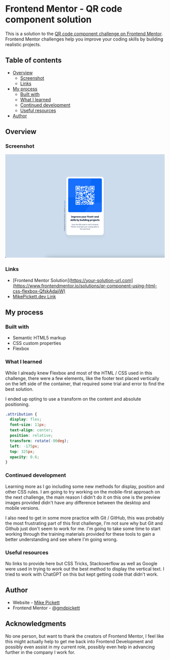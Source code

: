 # Frontend Mentor - QR code component solution

This is a solution to the [QR code component challenge on Frontend Mentor](https://www.frontendmentor.io/challenges/qr-code-component-iux_sIO_H). Frontend Mentor challenges help you improve your coding skills by building realistic projects. 

## Table of contents

- [Overview](#overview)
  - [Screenshot](#screenshot)
  - [Links](#links)
- [My process](#my-process)
  - [Built with](#built-with)
  - [What I learned](#what-i-learned)
  - [Continued development](#continued-development)
  - [Useful resources](#useful-resources)
- [Author](#author)

## Overview

### Screenshot

![](./qr-code-component-final/images/screenshot.png)

### Links

- [Frontend Mentor Solution](https://your-solution-url.com](https://www.frontendmentor.io/solutions/qr-component-using-html-css-flexbox-QfskAdajiW)
- [MikePickett.dev Link](https://mikepickett.dev/fem-qrcode-component/)

## My process

### Built with

- Semantic HTML5 markup
- CSS custom properties
- Flexbox

### What I learned

While I already knew Flexbox and most of the HTML / CSS used in this challenge, there were a few elements, like the footer text placed vertically on the left side of the container, that required some trial and error to find the best solution. 

I ended up opting to use a transform on the content and absolute positioning. 

```css
.attribution {
  display: flex;
  font-size: 11px;
  text-align: center;
  position: relative;
  transform: rotate(-90deg);
  left: -175px;
  top: 325px;
  opacity: 0.6;
}
```

### Continued development

Learning more as I go including some new methods for display, position and other CSS rules. I am going to try working on the mobile-first approach on the next challenge, the main reason I didn't do it on this one is the preview images provided didn't have any difference between the desktop and mobile versions. 

I also need to get in some more practice with Git / GitHub, this was probably the most frustrating part of this first challenge, I'm not sure why but Git and Github just don't seem to work for me. I'm going to take some time to start working through the training materials provided for these tools to gain a better understanding and see where I'm going wrong. 

### Useful resources

No links to provide here but CSS Tricks, Stackoverflow as well as Google were used in trying to work out the best method to display the vertical text. I tried to work with ChatGPT on this but kept getting code that didn't work. 

## Author

- Website - [Mike Pickett](http://www.mikepickett.dev)
- Frontend Mentor - [@gmdpickett](https://www.frontendmentor.io/profile/gmdpickett)

## Acknowledgments

No one person, but want to thank the creators of Frontend Mentor, I feel like this might actually help to get me back into Frontend Development and possibly even assist in my current role, possibly even help in advancing further in the company I work for. 
